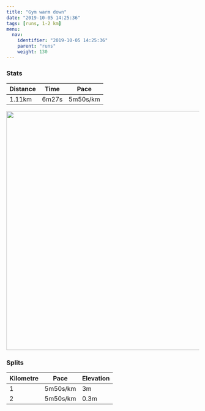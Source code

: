 ```yaml
---
title: "Gym warm down"
date: "2019-10-05 14:25:36"
tags: [runs, 1-2 km]
menu:
  nav:
    identifier: "2019-10-05 14:25:36"
    parent: "runs"
    weight: 130
---
```


### Stats

| Distance | Time | Pace |
|----------|------|------|
|1.11km|6m27s|5m50s/km|

<img src='https://maps.googleapis.com/maps/api/staticmap?maptype=terrain&path=enc:gqkeIbtwLOLK@AKD?l@\JNVP^FVLJA\DTAVHNQT?T_@RJb@l@ZRJDR@HEBMWLYl@SXSz@BVFV`@z@DDn@|B@VDVJlALj@NVDZBvARrAJNT?b@e@b@q@POJCJFJPL^Hb@H@BINKXc@d@[JCD@LZd@`B^x@n@lBf@hAd@dC&key=AIzaSyBPVQ_iynBzLujdhfLzy8Z-5zczbktE55k&size=800x800&scale=2&markers=color:yellow|label:S|53.4762,-2.25618&markers=color:green|label:F|53.471259999999994,-2.262760000000002' width='625' />

### Splits

| Kilometre | Pace | Elevation |
|------|------|-----------|
|1|5m50s/km|3m|
|2|5m50s/km|0.3m|
